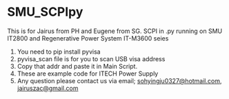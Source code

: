 # SMU_SCPIpy
This is for Jairus from PH and Eugene from SG.
SCPI in .py running on SMU IT2800 and Regenerative Power System IT-M3600 seies
1. You need to pip install pyvisa
2. pyvisa_scan file is for you to scan USB visa address
3. Copy that addr and paste it in Main Script.
4. These are example code for ITECH Power Supply
5. Any question please contact us via email; sohyingju0327@hotmail.com, jairuszac@gmail.com